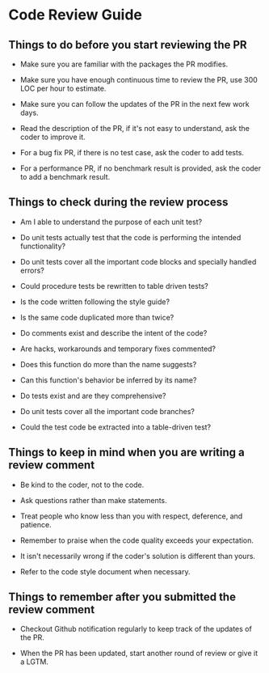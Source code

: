 # Code Review Guide


## Things to do before you start reviewing the PR

* Make sure you are familiar with the packages the PR modifies.

* Make sure you have enough continuous time to review the PR, use 300 LOC per hour to estimate.

* Make sure you can follow the updates of the PR in the next few work days.

* Read the description of the PR, if it's not easy to understand, ask the coder to improve it.

* For a bug fix PR, if there is no test case, ask the coder to add tests.

* For a performance PR, if no benchmark result is provided, ask the coder to add a benchmark result.


## Things to check during the review process

* Am I able to understand the purpose of each unit test?

* Do unit tests actually test that the code is performing the intended functionality?

* Do unit tests cover all the important code blocks and specially handled errors?

* Could procedure tests be rewritten to table driven tests?

* Is the code written following the style guide?

* Is the same code duplicated more than twice?

* Do comments exist and describe the intent of the code?

* Are hacks, workarounds and temporary fixes commented?

* Does this function do more than the name suggests?

* Can this function's behavior be inferred by its name?

* Do tests exist and are they comprehensive?

* Do unit tests cover all the important code branches?

* Could the test code be extracted into a table-driven test?


## Things to keep in mind when you are writing a review comment

* Be kind to the coder, not to the code.

* Ask questions rather than make statements.

* Treat people who know less than you with respect, deference, and patience.

* Remember to praise when the code quality exceeds your expectation.

* It isn't necessarily wrong if the coder's solution is different than yours.

* Refer to the code style document when necessary.


## Things to remember after you submitted the review comment

* Checkout Github notification regularly to keep track of the updates of the PR.

* When the PR has been updated, start another round of review or give it a LGTM.

